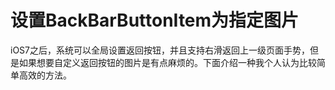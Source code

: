 # 设置BackBarButtonItem为指定图片
iOS7之后，系统可以全局设置返回按钮，并且支持右滑返回上一级页面手势，但是如果想要自定义返回按钮的图片是有点麻烦的。下面介绍一种我个人认为比较简单高效的方法。
